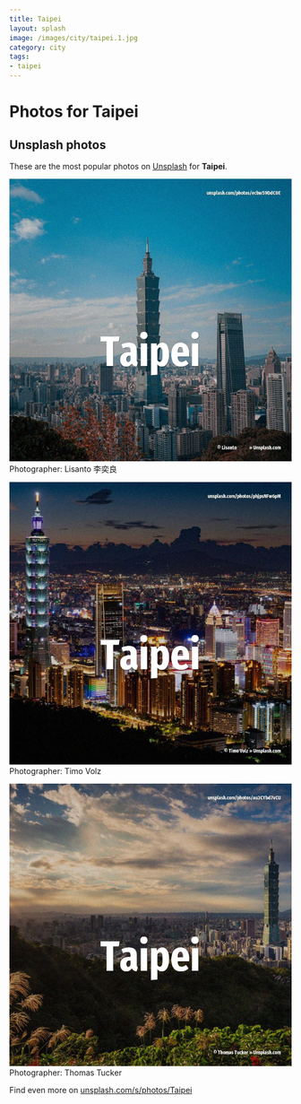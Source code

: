 ```yaml
---
title: Taipei
layout: splash
image: /images/city/taipei.1.jpg
category: city
tags:
- taipei
---
```

# Photos for Taipei
 
## Unsplash photos
These are the most popular photos on [Unsplash](https://unsplash.com) for **Taipei**.
 
![Taipei](/images/city/taipei.1.jpg)
Photographer:  Lisanto 李奕良
 
![Taipei](/images/city/taipei.2.jpg)
Photographer:  Timo Volz
 
![Taipei](/images/city/taipei.3.jpg)
Photographer:  Thomas Tucker
 
Find even more on [unsplash.com/s/photos/Taipei](https://unsplash.com/s/photos/Taipei)
 
